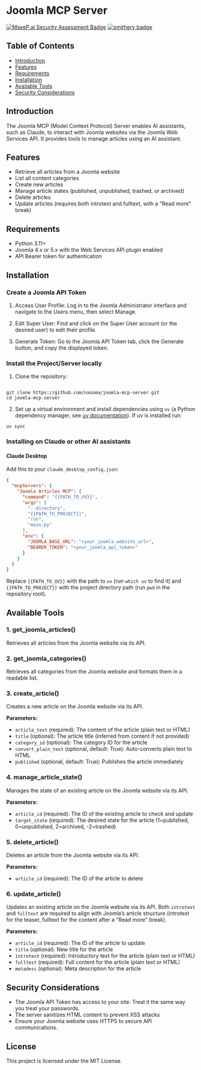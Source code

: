 # Joomla MCP Server

[![MseeP.ai Security Assessment Badge](https://mseep.net/pr/nasoma-joomla-mcp-server-badge.png)](https://mseep.ai/app/nasoma-joomla-mcp-server)
[![smithery badge](https://smithery.ai/badge/@nasoma/joomla-mcp-server)](https://smithery.ai/server/@nasoma/joomla-mcp-server)

## Table of Contents
- [Introduction](#introduction)
- [Features](#features)
- [Requirements](#requirements)
- [Installation](#installation)
- [Available Tools](#available-tools)
- [Security Considerations](#security-considerations)

## Introduction
The Joomla MCP (Model Context Protocol) Server enables AI assistants, such as Claude, to interact with Joomla websites via the Joomla Web Services API. It provides tools to manage articles using an AI assistant.

## Features
- Retrieve all articles from a Joomla website
- List all content categories
- Create new articles
- Manage article states (published, unpublished, trashed, or archived)
- Delete articles
- Update articles (requires both introtext and fulltext, with a "Read more" break)

## Requirements
- Python 3.11+
- Joomla 4.x or 5.x with the Web Services API plugin enabled
- API Bearer token for authentication


## Installation


### Create a Joomla API Token

1. Access User Profile: Log in to the Joomla Administrator interface and navigate to the Users menu, then select Manage.

2. Edit Super User: Find and click on the Super User account (or the desired user) to edit their profile.

3. Generate Token: Go to the Joomla API Token tab, click the Generate button, and copy the displayed token.


###  Install the Project/Server locally
1. Clone the repository:
```

git clone https://github.com/nasoma/joomla-mcp-server.git
cd joomla-mcp-server

```
2. Set up a virtual environment and install dependencies using `uv` (a Python dependency manager, see [uv documentation](https://github.com/astral-sh/uv)). If uv is installed run:

```
uv sync 
```


### Installing on Claude or other AI assistants
#### Claude Desktop

Add this to your `claude_desktop_config.json`:


```json
{
  "mcpServers": {
    "Joomla Articles MCP": {
      "command": "{{PATH_TO_UV}}",
      "args": [
        "--directory",
        "{{PATH_TO_PROJECT}}",
        "run",
        "main.py"
      ],
      "env": {
        "JOOMLA_BASE_URL": "<your_joomla_website_url>",
        "BEARER_TOKEN": "<your_joomla_api_token>"
      }
    }
  }
}


```
Replace `{{PATH_TO_UV}}` with the path to `uv` (run `which uv` to find it) and `{{PATH_TO_PROJECT}}` with the project directory path (run `pwd` in the repository root).




## Available Tools

### 1. get_joomla_articles()
Retrieves all articles from the Joomla website via its API.



### 2. get_joomla_categories()
Retrieves all categories from the Joomla website and formats them in a readable list.


### 3. create_article()
Creates a new article on the Joomla website via its API.

**Parameters:**
- `article_text` (required): The content of the article (plain text or HTML)
- `title` (optional): The article title (inferred from content if not provided)
- `category_id` (optional): The category ID for the article
- `convert_plain_text` (optional, default: True): Auto-converts plain text to HTML
- `published` (optional, default: True): Publishes the article immediately

### 4. manage_article_state()
Manages the state of an existing article on the Joomla website via its API.

**Parameters:**
- `article_id` (required): The ID of the existing article to check and update
- `target_state` (required): The desired state for the article (1=published, 0=unpublished, 2=archived, -2=trashed)

### 5. delete_article()
Deletes an article from the Joomla website via its API.

**Parameters:**
- `article_id` (required): The ID of the article to delete

### 6. update_article()
Updates an existing article on the Joomla website via its API. Both `introtext` and `fulltext` are required to align with Joomla’s article structure (introtext for the teaser, fulltext for the content after a "Read more" break).

**Parameters:**
- `article_id` (required): The ID of the article to update
- `title` (optional): New title for the article
- `introtext` (required): Introductory text for the article (plain text or HTML)
- `fulltext` (required): Full content for the article (plain text or HTML)
- `metadesc` (optional): Meta description for the article





## Security Considerations

- The Joomla API Token has access to your site. Treat it the same way you treat your passwords.
- The server sanitizes HTML content to prevent XSS attacks
- Ensure your Joomla website uses HTTPS to secure API communications.

## License
This project is licensed under the MIT License. 